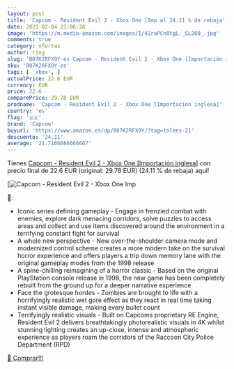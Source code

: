 ```yaml
---
layout: post
title: 'Capcom - Resident Evil 2 - Xbox One [Imp al 24.11 % de rebaja'
date: 2021-02-04 21:06:28
image: 'https://m.media-amazon.com/images/I/41raPCn0tgL._SL200_.jpg'
comments: true
category: ofertas
author: ring
slug: 'B07K2RFX9Y-es Capcom - Resident Evil 2 - Xbox One [Importación inglesa]'
sku: 'B07K2RFX9Y-es'
tags: [ 'xbox', ]
actualPrice: 22.6 EUR
currency: EUR
price: 22.6
comparePrice: 29.78 EUR
prodname: 'Capcom - Resident Evil 2 - Xbox One [Importación inglesa]'
country: 'es'
flag: '🇪🇸'
brand: 'Capcom'
buyurl: 'https://www.amazon.es/dp/B07K2RFX9Y/?tag=tolees-21'
descuento: '24.11'
average: '21.7166666666667'
---
```


Tienes [Capcom - Resident Evil 2 - Xbox One [Importación inglesa]](https://www.amazon.es/dp/B07K2RFX9Y/?tag=tolees-21) con precio final de  22.6 EUR (original: 29.78 EUR) (24.11 %  de rebaja) aqui!

[![Capcom - Resident Evil 2 - Xbox One [Imp](https://m.media-amazon.com/images/I/41raPCn0tgL._SL200_.jpg)](https://www.amazon.es/dp/B07K2RFX9Y/?tag=tolees-21)

🔎:

- Iconic series defining gameplay - Engage in frenzied combat with enemies, explore dark menacing corridors, solve puzzles to access areas and collect and use items discovered around the environment in a terrifying constant fight for survival
- A whole new perspective - New over-the-shoulder camera mode and modernized control scheme creates a more modern take on the survival horror experience and offers players a trip down memory lane with the original gameplay modes from the 1998 release
- A spine-chilling reimagining of a horror classic - Based on the original PlayStation console release in 1998, the new game has been completely rebuilt from the ground up for a deeper narrative experience
- Face the grotesque hordes - Zombies are brought to life with a horrifyingly realistic wet gore effect as they react in real time taking instant visible damage, making every bullet count
- Terrifyingly realistic visuals - Built on Capcoms proprietary RE Engine, Resident Evil 2 delivers breathtakingly photorealistic visuals in 4K whilst stunning lighting creates an up-close, intense and atmospheric experience as players roam the corridors of the Raccoon City Police Department (RPD)

[🛒 Comprar!!!](https://www.amazon.es/dp/B07K2RFX9Y/?tag=tolees-21)
